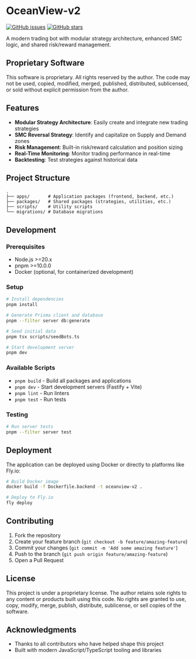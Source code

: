 # OceanView-v2

[![GitHub issues](https://img.shields.io/github/issues/swolemonkey/OceanView-v2)](https://github.com/swolemonkey/OceanView-v2/issues)
[![GitHub stars](https://img.shields.io/github/stars/swolemonkey/OceanView-v2)](https://github.com/swolemonkey/OceanView-v2/stargazers)

A modern trading bot with modular strategy architecture, enhanced SMC logic, and shared risk/reward management.

## Proprietary Software

This software is proprietary. All rights reserved by the author. The code may not be used, copied, modified, merged, published, distributed, sublicensed, or sold without explicit permission from the author.

## Features

- **Modular Strategy Architecture**: Easily create and integrate new trading strategies
- **SMC Reversal Strategy**: Identify and capitalize on Supply and Demand zones
- **Risk Management**: Built-in risk/reward calculation and position sizing
- **Real-Time Monitoring**: Monitor trading performance in real-time
- **Backtesting**: Test strategies against historical data

## Project Structure

```
.
├── apps/       # Application packages (frontend, backend, etc.)
├── packages/   # Shared packages (strategies, utilities, etc.)
├── scripts/    # Utility scripts
└── migrations/ # Database migrations
```

## Development

### Prerequisites

- Node.js >=20.x
- pnpm >=10.0.0
- Docker (optional, for containerized development)

### Setup

```bash
# Install dependencies
pnpm install

# Generate Prisma client and database
pnpm --filter server db:generate

# Seed initial data
pnpm tsx scripts/seedBots.ts

# Start development server
pnpm dev
```

### Available Scripts

- `pnpm build` - Build all packages and applications
- `pnpm dev` - Start development servers (Fastify + Vite)
- `pnpm lint` - Run linters
- `pnpm test` - Run tests

### Testing

```bash
# Run server tests
pnpm --filter server test
```

## Deployment

The application can be deployed using Docker or directly to platforms like Fly.io:

```bash
# Build Docker image
docker build -f Dockerfile.backend -t oceanview-v2 .

# Deploy to Fly.io
fly deploy
```

## Contributing

1. Fork the repository
2. Create your feature branch (`git checkout -b feature/amazing-feature`)
3. Commit your changes (`git commit -m 'Add some amazing feature'`)
4. Push to the branch (`git push origin feature/amazing-feature`)
5. Open a Pull Request

## License

This project is under a proprietary license. The author retains sole rights to any content or products built using this code. No rights are granted to use, copy, modify, merge, publish, distribute, sublicense, or sell copies of the software.

## Acknowledgments

- Thanks to all contributors who have helped shape this project
- Built with modern JavaScript/TypeScript tooling and libraries 